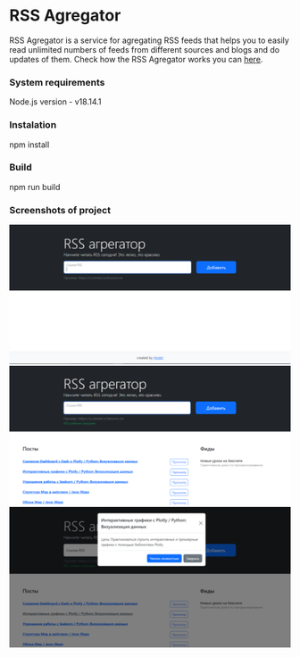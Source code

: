 # RSS Agregator

RSS Agregator is a service for agregating RSS feeds that helps you to easily read unlimited numbers of feeds from different sources and blogs and do updates of them. Check how the RSS Agregator works you can [here](https://rss-9cv9.onrender.com/).

### System requirements
Node.js version - v18.14.1

### Instalation
npm install

### Build
npm run build

### Screenshots of project
![screenshot](https://github.com/ivp9/frontend-project-11/blob/main/pictures/screenshot1.png)
![screenshot](https://github.com/ivp9/frontend-project-11/blob/main/pictures/screenshot2.png)
![screenshot](https://github.com/ivp9/frontend-project-11/blob/main/pictures/screenshot3.png)
